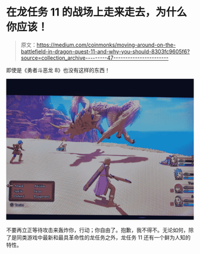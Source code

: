 # 在龙任务 11 的战场上走来走去，为什么你应该！

> 原文：<https://medium.com/coinmonks/moving-around-on-the-battlefield-in-dragon-quest-11-and-why-you-should-8303fc9605f6?source=collection_archive---------47----------------------->

即使是《勇者斗恶龙 8》也没有这样的东西！

![](img/6a528853f54bf1f20ceedbaecb2fda0d.png)

不要再立正等待攻击来轰炸你，行动；你自由了。抱歉，我不得不。无论如何，除了是同类游戏中最新和最具革命性的龙任务之外，龙任务 11 还有一个鲜为人知的特性。